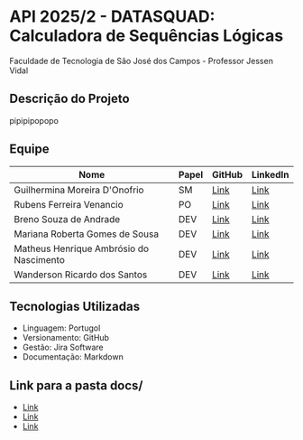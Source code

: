 # API 2025/2 - DATASQUAD: Calculadora de Sequências Lógicas
Faculdade de Tecnologia de São José dos Campos - Professor Jessen Vidal

##  Descrição do Projeto
pipipipopopo


##  Equipe
| Nome | Papel | GitHub | LinkedIn |
|------|-------|--------|----------|
| Guilhermina Moreira D'Onofrio | SM | [Link]() | [Link]() |
| Rubens Ferreira Venancio | PO | [Link]() | [Link]() |
| Breno Souza de Andrade | DEV | [Link]() | [Link]() |
| Mariana Roberta Gomes de Sousa | DEV | [Link]() | [Link]() |
| Matheus Henrique Ambrósio do Nascimento | DEV | [Link]() | [Link]() |
| Wanderson Ricardo dos Santos | DEV | [Link]() | [Link]() |


## Tecnologias Utilizadas
- Linguagem: Portugol
- Versionamento: GitHub
- Gestão: Jira Software
- Documentação: Markdown


##  Link para a pasta docs/
- [Link]()
- [Link]()
- [Link]()

